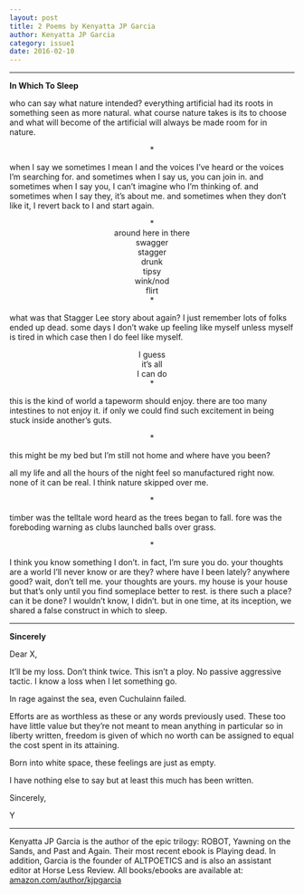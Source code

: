 ```yaml
---
layout: post
title: 2 Poems by Kenyatta JP Garcia
author: Kenyatta JP Garcia
category: issue1
date: 2016-02-10
---
```


___

**In Which To Sleep**

who can say what nature intended? everything artificial had its roots in something seen as more natural. what course nature takes is its to choose and what will become of the artificial will always be made room for in nature.

<center>*</center>

when I say we sometimes I mean I and the voices I’ve heard or the voices I’m searching for. and sometimes when I say us, you can join in. and sometimes when I say you, I can’t imagine who I’m thinking of. and sometimes when I say they, it’s about me. and sometimes when they don’t like it, I revert back to I and start again.

<center>*</center>

<center>around here									in there</center>

<center>swagger</center>

<center>stagger</center>

<center>drunk</center>

<center>tipsy</center>

<center>wink/nod</center>

<center>flirt</center>

<center>*</center>

what was that Stagger Lee story about again? I just remember lots of folks ended up dead. some days I don’t wake up feeling like myself unless myself is tired in which case then I do feel like myself.

<center>I guess</center>

<center>it’s all</center>

<center>I can do</center>

<center>*</center>

this is the kind of world a tapeworm should enjoy. there are too many intestines to not enjoy it. if only we could find such excitement in being stuck inside another’s guts.

<center>*</center>

this might be my bed but I’m still not home and where have you been?

all my life and all the hours of the night feel so manufactured right now. none of it can be real. I think nature skipped over me.

<center>*</center>

timber was the telltale word heard as the trees began to fall. fore was the foreboding warning as clubs launched balls over grass.

<center>*</center>

I think you know something I don’t. in fact, I’m sure you do. your thoughts are a world I’ll never know or are they? where have I been lately? anywhere good? wait, don’t tell me. your thoughts are yours. my house is your house but that’s only until you find someplace better to rest. is there such a place? can it be done? I wouldn’t know, I didn’t. but in one time, at its inception, we shared a false construct in which to sleep.

___

**Sincerely**

Dear X,

It’ll be my loss. Don’t think twice. This isn’t a ploy. No passive aggressive tactic. I know a loss when I let something go.

In rage against the sea, even Cuchulainn failed.

Efforts are as worthless as these or any words previously used. These too have little value but they’re not meant to mean anything in particular so in liberty written, freedom is given of which no worth can be assigned to equal the cost spent in its attaining.

Born into white space, these feelings are just as empty.

I have nothing else to say but at least this much has been written.

Sincerely,

Y

___

Kenyatta JP Garcia is the author of the epic trilogy: ROBOT, Yawning on the Sands, and Past and Again. Their most recent ebook is Playing dead. In addition, Garcia is the founder of ALTPOETICS and is also an assistant editor at Horse Less Review. All books/ebooks are available at: [amazon.com/author/kjpgarcia](http://amazon.com/author/kjpgarcia)